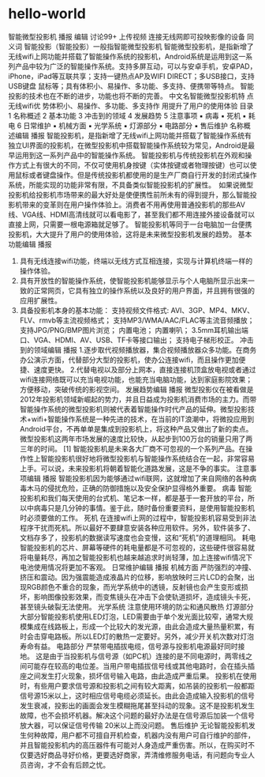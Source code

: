 # hello-world
智能微型投影机 
播报
编辑
讨论99+
上传视频
连接无线网即可投映影像的设备
同义词 智能投影（智能投影）一般指智能微型投影机
智能微型投影机，是指新增了无线wifi上网功能并搭载了智能操作系统的投影机，Android系统是运用到这一系列产品中较为广泛的智能操作系统。支持多屏互动，可以与安卓手机，安卓PAD，iPhone，iPad等互联共享；支持一键热点AP及WIFI DIRECT；多USB接口，支持USB键盘 鼠标等；具有体积小、易操作、多功能、多支持、便携带等特点。
智能投影的技术也在不断的进步，功能也将不断的完善。
中文名智能微型投影机特    点无线wifi优    势体积小、易操作、多功能、多支持作    用提升了用户的使用体验
目录
1 名称概述
2 基本功能
3 冲击到的领域
4 发展趋势
5 注意事项
▪ 病毒
▪ 死机
▪ 耗电
6 日常维护
▪ 机械方面
▪ 光学系统
▪ 灯源部分
▪ 电路部分
▪ 售后维护
名称概述编辑 播报
智能投影机，是指新增了无线wifi上网功能并搭载了智能操作系统有独立UI界面的投影机，在微型投影机中搭载智能操作系统较为常见，Android是最早运用到这一系列产品中的智能操作系统。
智能投影机与传统投影机在外观和操作方式上有很大的不同，不仅可使用机身按键（实体按键或者物理按键）也可以使用鼠标或者键盘操作。但是传统投影机都使用的是生产厂商自行开发的封闭式操作系统，所能实现的功能非常有限，不具备类似智能投影机的扩展性。　如果说微型投影机给投影机市场带来的最大好处是使便携性前所未有的得到提升，那么智能投影机带来的变革则在用户操作体验上。消费者不用再使用普通投影机的那些AV线、VGA线、HDMI高清线就可以看电影了，甚至我们都不用连接外接设备就可以直接上网，只需要一根电源箱就足够了。
智能投影机等同于一台电脑加一台便携投影机，大大提升了用户的使用体验，这将是未来微型投影机发展的趋势。
基本功能编辑 播报
1. 具有无线连接wifi功能，终端以无线方式互相连接，实现与计算机终端一样的操作体验。
2. 具有开放性的智能操作系统，使智能投影机能够显示与个人电脑所显示出来一致的正常网页，它具有独立的操作系统以及良好的用户界面，并且拥有很强的应用扩展性。
3. 具备投影机本身的基本功能：
支持视频文件格式: AVI、3GP、MP4、MKV、FLV、rmvb等主流视频格式；
支持MP3/WMA/AAC/FLAC等主流音频播放；
支持JPG/PNG/BMP图片浏览；
内置电池；
内置喇叭；
3.5mm耳机输出端口、VGA、HDMI、AV、USB、TF卡等接口输出；
支持电子梯形校正。
冲击到的领域编辑 播报
1.逐步取代视频播放器，集合视频播放器众多功能。在商务办公演示方面，代替部分大型的投影机，使办公连接wifi，而且操作更加便捷、速度更快。
2.代替电视以及部分上网本，直接连接机顶盒放电视或者通过wifi连接网络既可以充当电视功能，也能充当电脑功能，达到家庭影院效果；方便移动，突破传统的影视空间。
发展趋势编辑 播报
微型投影仪在被看做是2012年投影机领域新崛起的势力，并且日益成为投影机消费市场的主力。而带智能操作系统的微型投影机则被代表着智能操作时代产品的延伸。微型投影技术+wifi+智能操作系统是一种先进的技术，在当前的IT浪潮中，将微投应用到Android平台，不再单单是集成到投影机上，将这种产品又做出了新的卖点。微型投影机这两年市场发展的速度比较快，从起步到100万台的销量只用了两三年的时间。 [1]
智能投影机是未来各大厂商不可忽视的一个系列产品。在操作性上智能投影机很好地将微型投影机与智能操作系统结合在一起，非常容易上手。可以说，未来投影机将朝着智能化道路发展，这是不争的事实。
注意事项编辑 播报
智能投影机因为能够通过wifi联网，这就增加了来自网络的各种病毒木马的侵扰危险，正确的防御措施以及安全保护显得格外重要。
病毒
智能投影机和我们每天使用的台式机、笔记本一样，都是基于一套开放的平台，所以中病毒只是几分钟的事情。鉴于此，随时备份重要资料，是使用智能投影机时必须要做的工作。
死机
在连接wifi上网的过程中，智能投影机容易受到非法程序干扰而死机。所以最好不要肆意安装各种应用软件。另外，软件装多了、文档存多了，投影机的数据读写速度也会变慢，这和“死机”的道理相同。
耗电
智能投影机的芯片、屏幕等硬件的耗电量都是不可忽视的，这些硬件很容易就将电量耗尽，再加之智能投影机也越来越追求时尚轻薄，加上连接wifi情况下电池使用情况将更加不客观。
日常维护编辑 播报
机械方面
严防强烈的冲撞、挤压和震动。因为强震能造成液晶片的位移，影响放映时三片LCD的会聚，出现RGB颜色不重合的现象，而光学系统中的透镜，反射镜也会产生变形或损坏，影响图像投影效果，而变焦镜头在冲击下会使轨道损坏，造成镜头卡死，甚至镜头破裂无法使用。
光学系统
注意使用环境的防尘和通风散热
灯源部分
大部分智能投影机使用LED灯泡，LED需要由于单个发光面比较窄，通常大规模集成在线路板上，形成一个比较大的发光源，由此会造成大量热量积累，有时会击穿电路板。所以LED灯的散热一定要好。另外，减少开关机次数对灯泡寿命有益。
电路部分
严禁带电插拔电缆，信号源与投影机电源最好同时接地。
这是由于当投影机与信号源（如PC机）连接的是不同电源时，两零线之间可能存在较高的电位差。当用户带电插拔信号线或其他电路时，会在插头插座之间发生打火现象，损坏信号输入电路，由此造成严重后果。
投影机在使用时，有些用户要求信号源和投影机之间有较大距离，如吊装的投影机一般都距信号源15米以上，这时相应信号电缆必须延长。由此会造成输入投影机的信号发生衰减，投影出的画面会发生模糊拖尾甚至抖动的现象。这不是投影机发生故障，也不会损坏机器。解决这个问题的最好办法是在信号源后加装一个信号放大器，可以保证信号传输 20米以上而没问题。
售后维护
无论智能投影机发生何种故障，用户都不可擅自开机检查，机器内没有用户可自行维护的部件，并且智能投影机内的高压器件有可能对人身造成严重伤害。所以，在购买时不仅要选好商品寻好价格，更要选好商家，弄清维修服务电话，有问题向专业人员咨询，才不会有后顾之忧。
